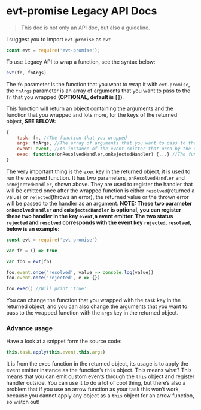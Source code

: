 # evt-promise Legacy API Docs

> This doc is not only an API doc, but also a guideline.

I suggest you to import `evt-promise` as `evt`

``` javascript
const evt = require('evt-promise');
```

To use Legacy API to wrap a function, see the syntax below:

``` javascript
evt(fn, fnArgs)
```

The `fn` parameter is the function that you want to wrap it with `evt-promise`, the `fnArgs` parameter is an array of arguments that you want to pass to the `fn` that you wrapped **(OPTIONAL, default is `[]`)**.

This function will return an object containing the arguments and the function that you wrapped and lots more, for the keys of the returned object, **SEE BELOW:**

``` javascript
{
    task: fn, //The function that you wrapped
    args: fnArgs, //The array of arguments that you want to pass to the function that you wrapped
    event: event, //An instance of the event emitter that used by the evt-promise
    exec: function(onResolvedHandler,onRejectedHandler) {...} //The function that you can use for executing the wrapped function, for more usage, see docs below
}
```

The very important thing is the `exec` key in the returned object, it is used to run the wrapped function. It has two parameters, `onResolvedHandler` and `onRejectedHandler`, shown above. They are used to register the handler that will be emitted once after the wrapped function is either `resolved`(returned a value) or `rejected`(throws an error), the returned value or the thrown error will be passed to the handler as an argument. **NOTE: These two parameter `onResolvedHandler` and `onRejectedHandler` is optional, you can register these two handler in the key `event`,a event emitter. The two status `rejected` and `resolved` corresponds with the event key `rejected`, `resolved`, below is an example:**

``` javascript
const evt = require('evt-promise')

var fn = () => true

var foo = evt(fn)

foo.event.once('resolved', value => console.log(value))
foo.event.once('rejected', e => {})

foo.exec() //Will print 'true'
```

You can change the function that you wrapped with the `task` key in the returned object, and you can also change the arguments that you want to pass to the wrapped function with the `args` key in the returned object.

### Advance usage

Have a look at a snippet form the source code:

``` javascript
this.task.apply(this.event,this.args)
```

It is from the exec function in the returned object, its usage is to apply the event emitter instance as the function’s `this` object. This means what? This means that you can emit custom events through the `this` object and register handler outside. You can use it to do a lot of cool thing, but there’s also a problem that if you use an arrow function as your task this won’t work, because you cannot apply any object as a `this` object for an arrow function, so watch out!